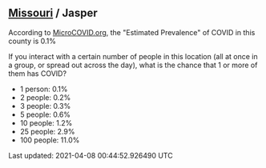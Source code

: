 
## [Missouri](/united-states/missouri) / Jasper

According to [MicroCOVID.org](http://microcovid.org),
the "Estimated Prevalence" of COVID in this county is 0.1%

If you interact with a certain number of people in this location
(all at once in a group, or spread out across the day), what is the chance that
1 or more of them has COVID?

- 1 person: 0.1%
- 2 people: 0.2%
- 3 people: 0.3%
- 5 people: 0.6%
- 10 people: 1.2%
- 25 people: 2.9%
- 100 people: 11.0%

Last updated: 2021-04-08 00:44:52.926490 UTC
